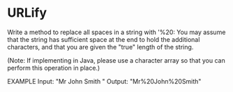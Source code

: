 # URLify

Write a method to replace all spaces in a string with '%20: 
You may assume that the string has sufficient space at the end to hold the additional characters, 
and that you are given the "true" length of the string. 

(Note: If implementing in Java, please use a character array so that you can perform this operation in place.)

EXAMPLE
Input: "Mr John Smith " 
Output: "Mr%20John%20Smith"
